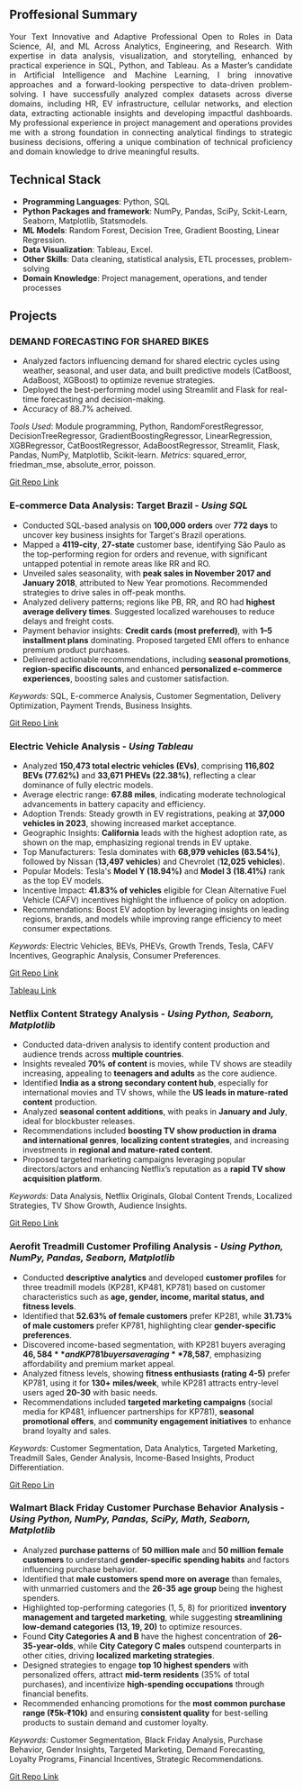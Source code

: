 
## Proffesional Summary
<p style="text-align: justify;">
Your Text Innovative and Adaptive Professional Open to Roles in Data Science, AI, and ML Across Analytics, Engineering, and Research. With expertise in data analysis, visualization, and storytelling, enhanced by practical experience in SQL, Python, and Tableau. As a Master’s candidate in Artificial Intelligence and Machine Learning, I bring innovative approaches and a forward-looking perspective to data-driven problem-solving. I have successfully analyzed complex datasets across diverse domains, including HR, EV infrastructure, cellular networks, and election data, extracting actionable insights and developing impactful dashboards. My professional experience in project management and operations provides me with a strong foundation in connecting analytical findings to strategic business decisions, offering a unique combination of technical proficiency and domain knowledge to drive meaningful results. 
</p>

## Technical Stack
- **Programming Languages**: Python, SQL
- **Python Packages and framework**: NumPy, Pandas, SciPy, Sckit-Learn, Seaborn, Matplotlib, Statsmodels.
- **ML Models**: Random Forest, Decision Tree, Gradient Boosting, Linear Regression.
- **Data Visualization**: Tableau, Excel.
- **Other Skills**: Data cleaning, statistical analysis, ETL processes, problem-solving
- **Domain Knowledge**: Project management, operations, and tender processes

## Projects

### **DEMAND FORECASTING FOR SHARED BIKES**
- Analyzed factors influencing demand for shared electric cycles using weather, seasonal, and user data, and built predictive models (CatBoost, AdaBoost, XGBoost) to optimize revenue strategies.
- Deployed the best-performing model using Streamlit and Flask for real-time forecasting and decision-making.
- Accuracy of 88.7% acheived.

*Tools Used*: Module programming, Python, RandomForestRegressor, DecisionTreeRegressor, GradientBoostingRegressor, LinearRegression, XGBRegressor, CatBoostRegressor, AdaBoostRegressor, Streamlit, Flask, Pandas, NumPy, Matplotlib, Scikit-learn.
*Metrics*: squared_error, friedman_mse, absolute_error, poisson.

[Git Repo Link](https://github.com/SreeMB/BikeRide_Demand_prediction-EndtoEnd_MLproject)

### **E-commerce Data Analysis: Target Brazil** - *Using SQL*
- Conducted SQL-based analysis on **100,000 orders** over **772 days** to uncover key business insights for Target's Brazil operations.  
- Mapped a **4119-city**, **27-state** customer base, identifying São Paulo as the top-performing region for orders and revenue, with significant untapped potential in remote areas like RR and RO.  
- Unveiled sales seasonality, with **peak sales in November 2017 and January 2018**, attributed to New Year promotions. Recommended strategies to drive sales in off-peak months.  
- Analyzed delivery patterns; regions like PB, RR, and RO had **highest average delivery times**. Suggested localized warehouses to reduce delays and freight costs.  
- Payment behavior insights: **Credit cards (most preferred)**, with **1–5 installment plans** dominating. Proposed targeted EMI offers to enhance premium product purchases.  
- Delivered actionable recommendations, including **seasonal promotions**, **region-specific discounts**, and enhanced **personalized e-commerce experiences**, boosting sales and customer satisfaction.  

*Keywords:* SQL, E-commerce Analysis, Customer Segmentation, Delivery Optimization, Payment Trends, Business Insights.

[Git Repo Link](https://github.com/SreeMB/TargetSQL_Brazil)


### **Electric Vehicle Analysis** - *Using Tableau*
- Analyzed **150,473 total electric vehicles (EVs)**, comprising **116,802 BEVs (77.62%)** and **33,671 PHEVs (22.38%)**, reflecting a clear dominance of fully electric models.  
- Average electric range: **67.88 miles**, indicating moderate technological advancements in battery capacity and efficiency.  
- Adoption Trends: Steady growth in EV registrations, peaking at **37,000 vehicles in 2023**, showing increased market acceptance.  
- Geographic Insights: **California** leads with the highest adoption rate, as shown on the map, emphasizing regional trends in EV uptake.  
- Top Manufacturers: Tesla dominates with **68,979 vehicles (63.54%)**, followed by Nissan (**13,497 vehicles**) and Chevrolet (**12,025 vehicles**).  
- Popular Models: Tesla's **Model Y (18.94%)** and **Model 3 (18.41%)** rank as the top EV models.  
- Incentive Impact: **41.83% of vehicles** eligible for Clean Alternative Fuel Vehicle (CAFV) incentives highlight the influence of policy on adoption.  
- Recommendations: Boost EV adoption by leveraging insights on leading regions, brands, and models while improving range efficiency to meet consumer expectations.  

*Keywords:* Electric Vehicles, BEVs, PHEVs, Growth Trends, Tesla, CAFV Incentives, Geographic Analysis, Consumer Preferences.

[Git Repo Link](https://github.com/SreeMB/EV_Data_Analysis_Tableau)

[Tableau Link](https://public.tableau.com/app/profile/sree.mrudhula.bahadursha/viz/ElectricVehcileDataAnalysis/Dashboard1)


### **Netflix Content Strategy Analysis** - *Using Python, Seaborn, Matplotlib*

- Conducted data-driven analysis to identify content production and audience trends across **multiple countries**.  
- Insights revealed **70% of content** is movies, while TV shows are steadily increasing, appealing to **teenagers and adults** as the core audience.  
- Identified **India as a strong secondary content hub**, especially for international movies and TV shows, while the **US leads in mature-rated content** production.  
- Analyzed **seasonal content additions**, with peaks in **January and July**, ideal for blockbuster releases.  
- Recommendations included **boosting TV show production in drama and international genres**, **localizing content strategies**, and increasing investments in **regional and mature-rated content**.  
- Proposed targeted marketing campaigns leveraging popular directors/actors and enhancing Netflix’s reputation as a **rapid TV show acquisition platform**.  

*Keywords:* Data Analysis, Netflix Originals, Global Content Trends, Localized Strategies, TV Show Growth, Audience Insights.

[Git Repo Link](https://github.com/SreeMB/Netflix---Data-Visualization)


### **Aerofit Treadmill Customer Profiling Analysis** - *Using Python, NumPy, Pandas, Seaborn, Matplotlib*

- Conducted **descriptive analytics** and developed **customer profiles** for three treadmill models (KP281, KP481, KP781) based on customer characteristics such as **age, gender, income, marital status, and fitness levels**.  
- Identified that **52.63% of female customers** prefer KP281, while **31.73% of male customers** prefer KP781, highlighting clear **gender-specific preferences**.  
- Discovered income-based segmentation, with KP281 buyers averaging **$46,584** and KP781 buyers averaging **$78,587**, emphasizing affordability and premium market appeal.  
- Analyzed fitness levels, showing **fitness enthusiasts (rating 4-5)** prefer KP781, using it for **130+ miles/week**, while KP281 attracts entry-level users aged **20-30** with basic needs.  
- Recommendations included **targeted marketing campaigns** (social media for KP481, influencer partnerships for KP781), **seasonal promotional offers**, and **community engagement initiatives** to enhance brand loyalty and sales.  

*Keywords:* Customer Segmentation, Data Analytics, Targeted Marketing, Treadmill Sales, Gender Analysis, Income-Based Insights, Product Differentiation.

[Git Repo Lin](https://github.com/SreeMB/Aerofit_Data_Analysis)

### **Walmart Black Friday Customer Purchase Behavior Analysis** - *Using Python, NumPy, Pandas, SciPy, Math, Seaborn, Matplotlib*

- Analyzed **purchase patterns** of **50 million male** and **50 million female customers** to understand **gender-specific spending habits** and factors influencing purchase behavior.  
- Identified that **male customers spend more on average** than females, with unmarried customers and the **26-35 age group** being the highest spenders.  
- Highlighted top-performing categories (1, 5, 8) for prioritized **inventory management and targeted marketing**, while suggesting **streamlining low-demand categories (13, 19, 20)** to optimize resources.  
- Found **City Categories A and B** have the highest concentration of **26-35-year-olds**, while **City Category C males** outspend counterparts in other cities, driving **localized marketing strategies**.  
- Designed strategies to engage **top 10 highest spenders** with personalized offers, attract **mid-term residents** (35% of total purchases), and incentivize **high-spending occupations** through financial benefits.  
- Recommended enhancing promotions for the **most common purchase range (₹5k-₹10k)** and ensuring **consistent quality** for best-selling products to sustain demand and customer loyalty.  

*Keywords:* Customer Segmentation, Black Friday Analysis, Purchase Behavior, Gender Insights, Targeted Marketing, Demand Forecasting, Loyalty Programs, Financial Incentives, Strategic Recommendations.

[Git Repo Link](https://github.com/SreeMB/Wallmart_Data_Analysis)

